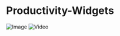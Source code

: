 # Productivity-Widgets

![Image](https://github.com/user-attachments/assets/003616a0-d2ff-418a-a942-0dad891f503f)
![Video](https://github.com/user-attachments/assets/33d33c0a-aaaf-4cba-9650-5504d1e699e8)
